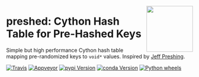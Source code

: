 <a href="https://explosion.ai"><img src="https://explosion.ai/assets/img/logo.svg" width="125" height="125" align="right" /></a>

# preshed: Cython Hash Table for Pre-Hashed Keys

Simple but high performance Cython hash table mapping pre-randomized keys to `void*` values. Inspired by [Jeff Preshing](http://preshing.com/20130107/this-hash-table-is-faster-than-a-judy-array/).

[![Travis](https://img.shields.io/travis/explosion/preshed/master.svg?style=flat-square&logo=travis)](https://travis-ci.org/explosion/preshed)
[![Appveyor](https://img.shields.io/appveyor/ci/explosion/preshed/master.svg?style=flat-square&logo=appveyor)](https://ci.appveyor.com/project/explosion/preshed)
[![pypi Version](https://img.shields.io/pypi/v/preshed.svg?style=flat-square)](https://pypi.python.org/pypi/preshed)
[![conda Version](https://img.shields.io/conda/vn/conda-forge/preshed.svg?style=flat-square)](https://anaconda.org/conda-forge/preshed)
[![Python wheels](https://img.shields.io/badge/wheels-%E2%9C%93-4c1.svg?longCache=true&style=flat-square&logo=python&logoColor=white)](https://github.com/explosion/wheelwright/releases)
